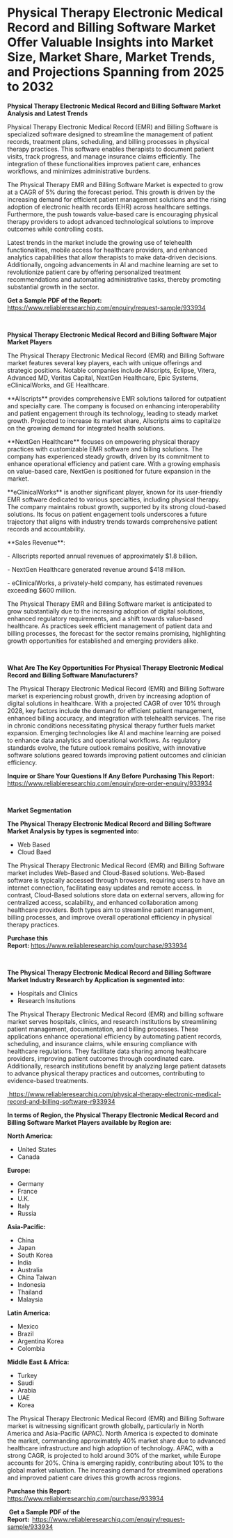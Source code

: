 <p><h1>Physical Therapy Electronic Medical Record and Billing Software Market Offer Valuable Insights into Market Size, Market Share, Market Trends, and Projections Spanning from 2025 to 2032</h1></p><p><strong>Physical Therapy Electronic Medical Record and Billing Software Market Analysis and Latest Trends</strong></p>
<p><p>Physical Therapy Electronic Medical Record (EMR) and Billing Software is specialized software designed to streamline the management of patient records, treatment plans, scheduling, and billing processes in physical therapy practices. This software enables therapists to document patient visits, track progress, and manage insurance claims efficiently. The integration of these functionalities improves patient care, enhances workflows, and minimizes administrative burdens.</p><p>The Physical Therapy EMR and Billing Software Market is expected to grow at a CAGR of 5% during the forecast period. This growth is driven by the increasing demand for efficient patient management solutions and the rising adoption of electronic health records (EHR) across healthcare settings. Furthermore, the push towards value-based care is encouraging physical therapy providers to adopt advanced technological solutions to improve outcomes while controlling costs. </p><p>Latest trends in the market include the growing use of telehealth functionalities, mobile access for healthcare providers, and enhanced analytics capabilities that allow therapists to make data-driven decisions. Additionally, ongoing advancements in AI and machine learning are set to revolutionize patient care by offering personalized treatment recommendations and automating administrative tasks, thereby promoting substantial growth in the sector.</p></p>
<p><strong>Get a Sample PDF of the Report:&nbsp;</strong> <a href="https://www.reliableresearchiq.com/enquiry/request-sample/933934?utm_campaign=2291&utm_medium=2&utm_source=Github&utm_content=ia&utm_term=18042025&utm_id=physical-therapy-electronic-medical-record-and-billing-software">https://www.reliableresearchiq.com/enquiry/request-sample/933934</a></p>
<p>&nbsp;</p>
<p><strong>Physical Therapy Electronic Medical Record and Billing Software Major Market Players</strong></p>
<p><p>The Physical Therapy Electronic Medical Record (EMR) and Billing Software market features several key players, each with unique offerings and strategic positions. Notable companies include Allscripts, Eclipse, Vitera, Advanced MD, Veritas Capital, NextGen Healthcare, Epic Systems, eClinicalWorks, and GE Healthcare.</p><p>**Allscripts** provides comprehensive EMR solutions tailored for outpatient and specialty care. The company is focused on enhancing interoperability and patient engagement through its technology, leading to steady market growth. Projected to increase its market share, Allscripts aims to capitalize on the growing demand for integrated health solutions.</p><p>**NextGen Healthcare** focuses on empowering physical therapy practices with customizable EMR software and billing solutions. The company has experienced steady growth, driven by its commitment to enhance operational efficiency and patient care. With a growing emphasis on value-based care, NextGen is positioned for future expansion in the market.</p><p>**eClinicalWorks** is another significant player, known for its user-friendly EMR software dedicated to various specialties, including physical therapy. The company maintains robust growth, supported by its strong cloud-based solutions. Its focus on patient engagement tools underscores a future trajectory that aligns with industry trends towards comprehensive patient records and accountability.</p><p>**Sales Revenue**: </p><p>- Allscripts reported annual revenues of approximately $1.8 billion.</p><p>- NextGen Healthcare generated revenue around $418 million.</p><p>- eClinicalWorks, a privately-held company, has estimated revenues exceeding $600 million.</p><p>The Physical Therapy EMR and Billing Software market is anticipated to grow substantially due to the increasing adoption of digital solutions, enhanced regulatory requirements, and a shift towards value-based healthcare. As practices seek efficient management of patient data and billing processes, the forecast for the sector remains promising, highlighting growth opportunities for established and emerging providers alike.</p></p>
<p>&nbsp;</p>
<p><strong>What Are The Key Opportunities For Physical Therapy Electronic Medical Record and Billing Software Manufacturers?</strong></p>
<p><p>The Physical Therapy Electronic Medical Record (EMR) and Billing Software market is experiencing robust growth, driven by increasing adoption of digital solutions in healthcare. With a projected CAGR of over 10% through 2028, key factors include the demand for efficient patient management, enhanced billing accuracy, and integration with telehealth services. The rise in chronic conditions necessitating physical therapy further fuels market expansion. Emerging technologies like AI and machine learning are poised to enhance data analytics and operational workflows. As regulatory standards evolve, the future outlook remains positive, with innovative software solutions geared towards improving patient outcomes and clinician efficiency.</p></p>
<p><strong>Inquire or Share Your Questions If Any Before Purchasing This Report:</strong> <a href="https://www.reliableresearchiq.com/enquiry/pre-order-enquiry/933934?utm_campaign=2291&utm_medium=2&utm_source=Github&utm_content=ia&utm_term=18042025&utm_id=physical-therapy-electronic-medical-record-and-billing-software">https://www.reliableresearchiq.com/enquiry/pre-order-enquiry/933934</a></p>
<p>&nbsp;</p>
<p><strong>Market Segmentation</strong></p>
<p><strong>The Physical Therapy Electronic Medical Record and Billing Software Market Analysis by types is segmented into:</strong></p>
<p><ul><li>Web Based</li><li>Cloud Baed</li></ul></p>
<p><p>The Physical Therapy Electronic Medical Record (EMR) and Billing Software market includes Web-Based and Cloud-Based solutions. Web-Based software is typically accessed through browsers, requiring users to have an internet connection, facilitating easy updates and remote access. In contrast, Cloud-Based solutions store data on external servers, allowing for centralized access, scalability, and enhanced collaboration among healthcare providers. Both types aim to streamline patient management, billing processes, and improve overall operational efficiency in physical therapy practices.</p></p>
<p><strong>Purchase this Report:&nbsp;</strong><a href="https://www.reliableresearchiq.com/purchase/933934?utm_campaign=2291&utm_medium=2&utm_source=Github&utm_content=ia&utm_term=18042025&utm_id=physical-therapy-electronic-medical-record-and-billing-software">https://www.reliableresearchiq.com/purchase/933934</a></p>
<p>&nbsp;</p>
<p><strong>The Physical Therapy Electronic Medical Record and Billing Software Market Industry Research by Application is segmented into:</strong></p>
<p><ul><li>Hospitals and Clinics</li><li>Research Insitutions</li></ul></p>
<p><p>The Physical Therapy Electronic Medical Record (EMR) and billing software market serves hospitals, clinics, and research institutions by streamlining patient management, documentation, and billing processes. These applications enhance operational efficiency by automating patient records, scheduling, and insurance claims, while ensuring compliance with healthcare regulations. They facilitate data sharing among healthcare providers, improving patient outcomes through coordinated care. Additionally, research institutions benefit by analyzing large patient datasets to advance physical therapy practices and outcomes, contributing to evidence-based treatments.</p></p>
<p><a href="https://www.reliableresearchiq.com/physical-therapy-electronic-medical-record-and-billing-software-r933934?utm_campaign=2291&utm_medium=2&utm_source=Github&utm_content=ia&utm_term=18042025&utm_id=physical-therapy-electronic-medical-record-and-billing-software">&nbsp;https://www.reliableresearchiq.com/physical-therapy-electronic-medical-record-and-billing-software-r933934</a></p>
<p><strong>In terms of Region, the Physical Therapy Electronic Medical Record and Billing Software Market Players available by Region are:</strong></p>
<p>
    <p> <strong> North America: </strong>
        <ul>
            <li>United States</li>
            <li>Canada</li>
        </ul>
        </p> 
    <p> <strong> Europe: </strong>
        <ul>
            <li>Germany</li>
            <li>France</li>
            <li>U.K.</li>
            <li>Italy</li>
            <li>Russia</li>
        </ul>
        </p> 
    <p> <strong> Asia-Pacific: </strong>
        <ul>
            <li>China</li>
            <li>Japan</li>
            <li>South Korea</li>
            <li>India</li>
            <li>Australia</li>
            <li>China Taiwan</li>
            <li>Indonesia</li>
            <li>Thailand</li>
            <li>Malaysia</li>
        </ul>
        </p> 
    <p> <strong> Latin America: </strong>
        <ul>
            <li>Mexico</li>
            <li>Brazil</li>
            <li>Argentina Korea</li>
            <li>Colombia</li>
        </ul>
        </p> 
    <p> <strong> Middle East & Africa: </strong>
        <ul>
            <li>Turkey</li>
            <li>Saudi</li>
            <li>Arabia</li>
            <li>UAE</li>
            <li>Korea</li>
        </ul>
    </p>
    </p>
<p><p>The Physical Therapy Electronic Medical Record (EMR) and Billing Software market is witnessing significant growth globally, particularly in North America and Asia-Pacific (APAC). North America is expected to dominate the market, commanding approximately 40% market share due to advanced healthcare infrastructure and high adoption of technology. APAC, with a strong CAGR, is projected to hold around 30% of the market, while Europe accounts for 20%. China is emerging rapidly, contributing about 10% to the global market valuation. The increasing demand for streamlined operations and improved patient care drives this growth across regions.</p></p>
<p><strong>Purchase this Report: </strong><a href="https://www.reliableresearchiq.com/purchase/933934?utm_campaign=2291&utm_medium=2&utm_source=Github&utm_content=ia&utm_term=18042025&utm_id=physical-therapy-electronic-medical-record-and-billing-software">https://www.reliableresearchiq.com/purchase/933934</a></p>
<p>&nbsp;<strong>Get a Sample PDF of the Report:&nbsp;&nbsp;</strong><a href="https://www.reliableresearchiq.com/enquiry/request-sample/933934?utm_campaign=2291&utm_medium=2&utm_source=Github&utm_content=ia&utm_term=18042025&utm_id=physical-therapy-electronic-medical-record-and-billing-software">https://www.reliableresearchiq.com/enquiry/request-sample/933934</a></p>
<p><strong></strong></p>
<p><p></p><p></p><p></p></p>